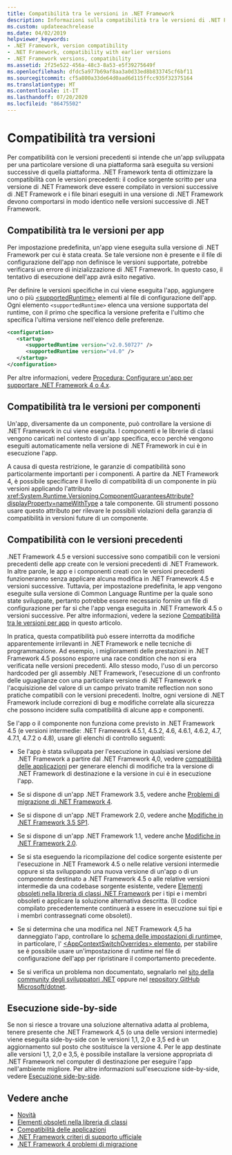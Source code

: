 ```yaml
---
title: Compatibilità tra le versioni in .NET Framework
description: Informazioni sulla compatibilità tra le versioni di .NET Framework, inclusa la compatibilità con le versioni precedenti e l'esecuzione side-by-side.
ms.custom: updateeachrelease
ms.date: 04/02/2019
helpviewer_keywords:
- .NET Framework, version compatibility
- .NET Framework, compatibility with earlier versions
- .NET Framework versions, compatibility
ms.assetid: 2f25e522-456a-48c3-8a53-e5f39275649f
ms.openlocfilehash: dfdc5a977b69af8aa3a0d33ed8b833745cf6bf11
ms.sourcegitcommit: cf5a800a33de64d0aad6d115ffcc935f32375164
ms.translationtype: MT
ms.contentlocale: it-IT
ms.lasthandoff: 07/20/2020
ms.locfileid: "86475502"
---
```

# <a name="version-compatibility"></a>Compatibilità tra versioni

Per compatibilità con le versioni precedenti si intende che un'app sviluppata per una particolare versione di una piattaforma sarà eseguita su versioni successive di quella piattaforma. .NET Framework tenta di ottimizzare la compatibilità con le versioni precedenti: il codice sorgente scritto per una versione di .NET Framework deve essere compilato in versioni successive di .NET Framework e i file binari eseguiti in una versione di .NET Framework devono comportarsi in modo identico nelle versioni successive di .NET Framework.

## <a name="version-compatibility-for-apps"></a><a name="Apps"></a> Compatibilità tra le versioni per app

Per impostazione predefinita, un'app viene eseguita sulla versione di .NET Framework per cui è stata creata. Se tale versione non è presente e il file di configurazione dell'app non definisce le versioni supportate, potrebbe verificarsi un errore di inizializzazione di .NET Framework. In questo caso, il tentativo di esecuzione dell'app avrà esito negativo.

Per definire le versioni specifiche in cui viene eseguita l'app, aggiungere uno o più [\<supportedRuntime>](../configure-apps/file-schema/startup/supportedruntime-element.md) elementi al file di configurazione dell'app. Ogni elemento `<supportedRuntime>` elenca una versione supportata del runtime, con il primo che specifica la versione preferita e l'ultimo che specifica l'ultima versione nell'elenco delle preferenze.

```xml
<configuration>
   <startup>
      <supportedRuntime version="v2.0.50727" />
      <supportedRuntime version="v4.0" />
   </startup>
</configuration>
```

Per altre informazioni, vedere [Procedura: Configurare un'app per supportare .NET Framework 4 o 4.x](how-to-configure-an-app-to-support-net-framework-4-or-4-5.md).

## <a name="version-compatibility-for-components"></a>Compatibilità tra le versioni per componenti

Un'app, diversamente da un componente, può controllare la versione di .NET Framework in cui viene eseguita. I componenti e le librerie di classi vengono caricati nel contesto di un'app specifica, ecco perché vengono eseguiti automaticamente nella versione di .NET Framework in cui è in esecuzione l'app.

A causa di questa restrizione, le garanzie di compatibilità sono particolarmente importanti per i componenti. A partire da .NET Framework 4, è possibile specificare il livello di compatibilità di un componente in più versioni applicando l'attributo <xref:System.Runtime.Versioning.ComponentGuaranteesAttribute?displayProperty=nameWithType> a tale componente. Gli strumenti possono usare questo attributo per rilevare le possibili violazioni della garanzia di compatibilità in versioni future di un componente.

## <a name="backward-compatibility"></a>Compatibilità con le versioni precedenti

.NET Framework 4.5 e versioni successive sono compatibili con le versioni precedenti delle app create con le versioni precedenti di .NET Framework. In altre parole, le app e i componenti creati con le versioni precedenti funzioneranno senza applicare alcuna modifica in .NET Framework 4.5 e versioni successive. Tuttavia, per impostazione predefinita, le app vengono eseguite sulla versione di Common Language Runtime per la quale sono state sviluppate, pertanto potrebbe essere necessario fornire un file di configurazione per far sì che l'app venga eseguita in .NET Framework 4.5 o versioni successive. Per altre informazioni, vedere la sezione [Compatibilità tra le versioni per app](#Apps) in questo articolo.

In pratica, questa compatibilità può essere interrotta da modifiche apparentemente irrilevanti in .NET Framework e nelle tecniche di programmazione. Ad esempio, i miglioramenti delle prestazioni in .NET Framework 4.5 possono esporre una race condition che non si era verificata nelle versioni precedenti. Allo stesso modo, l'uso di un percorso hardcoded per gli assembly .NET Framework, l'esecuzione di un confronto delle uguaglianze con una particolare versione di .NET Framework e l'acquisizione del valore di un campo privato tramite reflection non sono pratiche compatibili con le versioni precedenti. Inoltre, ogni versione di .NET Framework include correzioni di bug e modifiche correlate alla sicurezza che possono incidere sulla compatibilità di alcune app e componenti.

Se l'app o il componente non funziona come previsto in .NET Framework 4.5 (e versioni intermedie: .NET Framework 4.5.1, 4.5.2, 4.6, 4.6.1, 4.6.2, 4.7, 4.7.1, 4.7.2 o 4.8), usare gli elenchi di controllo seguenti:

- Se l'app è stata sviluppata per l'esecuzione in qualsiasi versione del .NET Framework a partire dal .NET Framework 4,0, vedere [compatibilità delle applicazioni](application-compatibility.md) per generare elenchi di modifiche tra la versione di .NET Framework di destinazione e la versione in cui è in esecuzione l'app.

- Se si dispone di un'app .NET Framework 3.5, vedere anche [Problemi di migrazione di .NET Framework 4](net-framework-4-migration-issues.md).

- Se si dispone di un'app .NET Framework 2.0, vedere anche [Modifiche in .NET Framework 3.5 SP1](https://docs.microsoft.com/previous-versions/dotnet/articles/dd310284(v=msdn.10)).

- Se si dispone di un'app .NET Framework 1.1, vedere anche [Modifiche in .NET Framework 2.0](https://docs.microsoft.com/previous-versions/aa570326(v=msdn.10)).

- Se si sta eseguendo la ricompilazione del codice sorgente esistente per l'esecuzione in .NET Framework 4.5 o nelle relative versioni intermedie oppure si sta sviluppando una nuova versione di un'app o di un componente destinato a .NET Framework 4.5 o alle relative versioni intermedie da una codebase sorgente esistente, vedere [Elementi obsoleti nella libreria di classi .NET Framework](../whats-new/whats-obsolete.md) per i tipi e i membri obsoleti e applicare la soluzione alternativa descritta. (Il codice compilato precedentemente continuerà a essere in esecuzione sui tipi e i membri contrassegnati come obsoleti).

- Se si determina che una modifica nel .NET Framework 4,5 ha danneggiato l'app, controllare lo [schema delle impostazioni di runtime](../configure-apps/file-schema/runtime/index.md)e, in particolare, l' [ \<AppContextSwitchOverrides> elemento](../configure-apps/file-schema/runtime/appcontextswitchoverrides-element.md), per stabilire se è possibile usare un'impostazione di runtime nel file di configurazione dell'app per ripristinare il comportamento precedente.

- Se si verifica un problema non documentato, segnalarlo nel [sito della community degli sviluppatori .NET](https://developercommunity.visualstudio.com/spaces/61/index.html) oppure nel [repository GitHub Microsoft/dotnet](https://github.com/microsoft/dotnet/issues).

## <a name="side-by-side-execution"></a>Esecuzione side-by-side

Se non si riesce a trovare una soluzione alternativa adatta al problema, tenere presente che .NET Framework 4,5 (o una delle versioni intermedie) viene eseguita side-by-side con le versioni 1,1, 2,0 e 3,5 ed è un aggiornamento sul posto che sostituisce la versione 4. Per le app destinate alle versioni 1,1, 2,0 e 3,5, è possibile installare la versione appropriata di .NET Framework nel computer di destinazione per eseguire l'app nell'ambiente migliore. Per altre informazioni sull'esecuzione side-by-side, vedere [Esecuzione side-by-side](../deployment/side-by-side-execution.md).

## <a name="see-also"></a>Vedere anche

- [Novità](../whats-new/index.md)
- [Elementi obsoleti nella libreria di classi](../whats-new/whats-obsolete.md)
- [Compatibilità delle applicazioni](application-compatibility.md)
- [.NET Framework criteri di supporto ufficiale](https://dotnet.microsoft.com/platform/support/policy/dotnet-framework)
- [.NET Framework 4 problemi di migrazione](net-framework-4-migration-issues.md)

